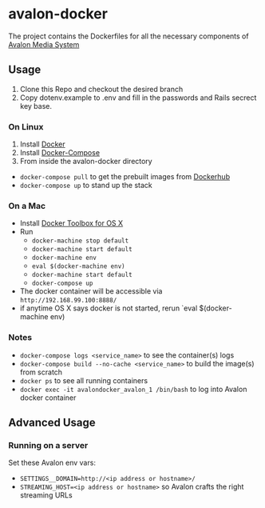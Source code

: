 # avalon-docker
The project contains the Dockerfiles for all the necessary components of [Avalon Media System](http://github.com/avalonmediasystem/avalon)

## Usage
1. Clone this Repo and checkout the desired branch
2. Copy dotenv.example to .env and fill in the passwords and Rails secrect key base.

### On Linux
1. Install [Docker](https://docs.docker.com/engine/installation/linux/centos/)
2. Install [Docker-Compose](https://docs.docker.com/compose/install/)
3. From inside the avalon-docker directory
  * `docker-compose pull` to get the prebuilt images from [Dockerhub](dockerhub.com)
  * `docker-compose up` to stand up the stack

### On a Mac
* Install [Docker Toolbox for OS X](https://www.docker.com/products/docker-toolbox)
* Run
  * `docker-machine stop default`
  * `docker-machine start default`
  * `docker-machine env`
  * `eval $(docker-machine env)`
  * `docker-machine start default`
  * `docker-compose up`
* The docker container will be accessible via `http://192.168.99.100:8888/`
* if anytime OS X says docker is not started, rerun `eval $(docker-machine env)

### Notes
* `docker-compose logs <service_name>` to see the container(s) logs
* `docker-compose build --no-cache <service_name>` to build the image(s) from scratch
* `docker ps` to see all running containers
* `docker exec -it avalondocker_avalon_1 /bin/bash` to log into Avalon docker container

## Advanced Usage

### Running on a server
Set these Avalon env vars:
* `SETTINGS__DOMAIN=http://<ip address or hostname>/`
* `STREAMING_HOST=<ip address or hostname>` so Avalon crafts the right streaming URLs

